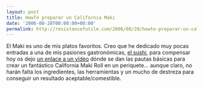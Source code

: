 ```yaml
---
layout: post
title: HowTo preparar un California Maki
date: '2006-08-28T00:00:00+00:00'
permalink: http://resistancefutile.com/2006/08/28/howto-preparar-un-california-maki/
---
```

<img style="float:right; margin:0 0 10px 10px;" src="http://photos1.blogger.com/blogger/6639/1972/320/images.28.jpg" border="0" alt="" />El Maki es uno de mis platos favoritos. Creo que he dedicado muy pocas entradas a una de mis pasiones gastronómicas, <a href="http://es.wikipedia.org/wiki/Sushi">el sushi</a>, para compensar hoy os dejo <a href="http://www.videojug.com/film/how-to-make-a-california-roll-uramaki">un enlace a un vídeo</a> dónde se dan las pautas básicas para crear un fantástico California Maki Roll en un periquete... aunque claro, no harán falta los ingredientes, las herramientas y un mucho de destreza para conseguir un resultado aceptable/comestible.
